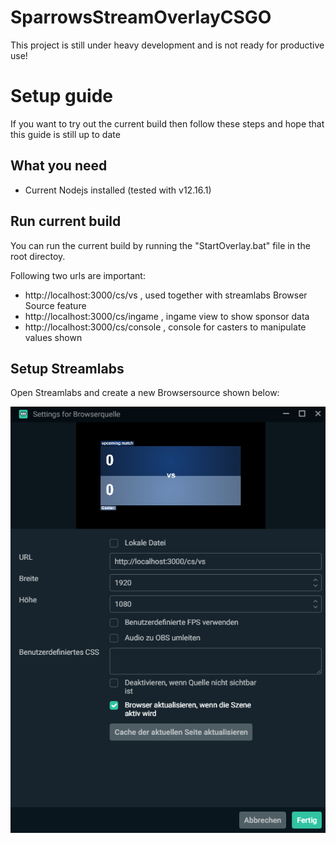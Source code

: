 # SparrowsStreamOverlayCSGO

This project is still under heavy development and is not ready for productive use!


# Setup guide

If you want to try out the current build then follow these steps and hope that this guide is still up to date

## What you need

- Current Nodejs installed (tested with v12.16.1)

## Run current build

You can run the current build by running the "StartOverlay.bat" file in the root directoy.

Following two urls are important:

- http://localhost:3000/cs/vs , used together with streamlabs Browser Source feature
- http://localhost:3000/cs/ingame , ingame view to show sponsor data 
- http://localhost:3000/cs/console , console for casters to manipulate values shown

## Setup Streamlabs

Open Streamlabs and create a new Browsersource shown below:

![docu/BrowserQuelle.PNG](https://github.com/LeBraveLittleToaster/SparrowsStreamOverlayCSGO/blob/develop/docu/BrowserQuelle.PNG)
